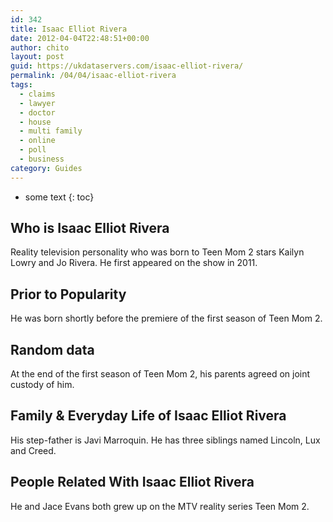 ```yaml
---
id: 342
title: Isaac Elliot Rivera
date: 2012-04-04T22:48:51+00:00
author: chito
layout: post
guid: https://ukdataservers.com/isaac-elliot-rivera/
permalink: /04/04/isaac-elliot-rivera
tags:
  - claims
  - lawyer
  - doctor
  - house
  - multi family
  - online
  - poll
  - business
category: Guides
---
```


* some text
{: toc}


## Who is  Isaac Elliot Rivera
                  
                  
                  
Reality television personality who was born to Teen Mom 2 stars Kailyn Lowry and Jo Rivera. He first appeared on the show in 2011. 
                  
                
                
                
## Prior to Popularity 
                  
                  
                  
He was born shortly before the premiere of the first season of Teen Mom 2.
                  
                
                
                
## Random data 
                  
                  
                  
At the end of the first season of Teen Mom 2, his parents agreed on joint custody of him.
                  
                
                
                
## Family & Everyday Life of Isaac Elliot Rivera
                  
                  
                  
His step-father is Javi Marroquin. He has three siblings named Lincoln, Lux and Creed. 
                  
                
                
                
## People Related With  Isaac Elliot Rivera
                  
                  
                  
He and Jace Evans both grew up on the MTV reality series Teen Mom 2. 
                  
                
              
            
          
          
          
    
    
  
